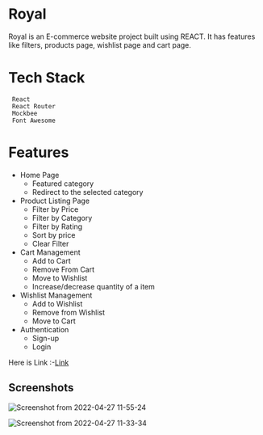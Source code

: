 # Royal 
Royal is an E-commerce website project built using REACT. It has features like filters, products page, wishlist page and cart page.
# Tech Stack
     React
     React Router
     Mockbee
     Font Awesome
# Features
- Home Page
    - Featured category
    - Redirect to the selected category
- Product Listing Page
    - Filter by Price
    - Filter by Category
    - Filter by Rating
    - Sort by price
    - Clear Filter
- Cart Management
    - Add to Cart
    - Remove From Cart
    - Move to Wishlist
    - Increase/decrease quantity of a item
- Wishlist Management
    - Add to Wishlist
    - Remove from Wishlist
    - Move to Cart
- Authentication
    - Sign-up 
    - Login

Here is Link :-[Link](https://endearing-pixie-c5fd06.netlify.app)

## Screenshots

![Screenshot from 2022-04-27 11-55-24](https://user-images.githubusercontent.com/90403664/165454728-de2c14a6-5254-43e5-9a25-2fd1023934d2.png)

![Screenshot from 2022-04-27 11-33-34](https://user-images.githubusercontent.com/90403664/165454806-78e6636a-8e84-4277-b653-9195a29c3f85.png)



